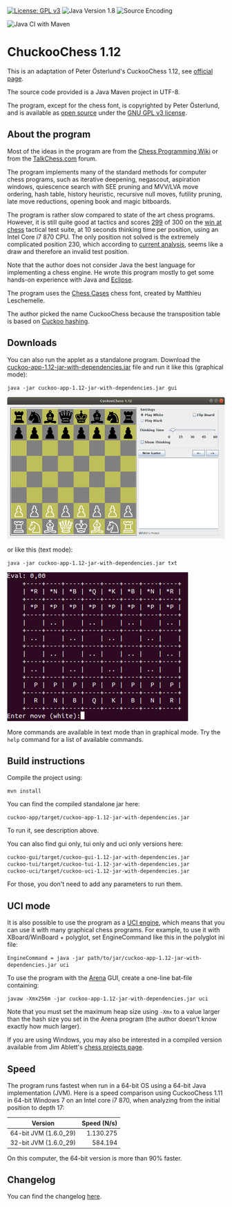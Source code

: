 [![License: GPL v3](https://img.shields.io/badge/License-GPL%20v3-blue.svg)](http://www.gnu.org/licenses/gpl-3.0)
![Java Version 1.8](https://img.shields.io/badge/Java%20Version-1.8-blue.svg)
![Source Encoding](https://img.shields.io/badge/Source%20Encoding-UTF--8-blue)

![Java CI with Maven](https://github.com/sauce-code/cuckoo/workflows/Java%20CI%20with%20Maven/badge.svg)

# ChuckooChess 1.12

This is an adaptation of Peter Österlund's CuckooChess 1.12, see [official page](http://hem.bredband.net/petero2b/javachess/index.html).

The source code provided is a Java Maven project in UTF-8.

The program, except for the chess font, is copyrighted by Peter Österlund, and is available as [open source](http://www.opensource.org/) under the [GNU GPL v3 license](http://www.gnu.org/licenses/gpl.html).

## About the program

Most of the ideas in the program are from the [Chess Programming Wiki](http://chessprogramming.wikispaces.com/) or from the [TalkChess.com](http://talkchess.com/forum/) forum.

The program implements many of the standard methods for computer chess programs, such as iterative deepening, negascout, aspiration windows, quiescence search with SEE pruning and MVV/LVA move ordering, hash table, history heuristic, recursive null moves, futility pruning, late move reductions, opening book and magic bitboards.

The program is rather slow compared to state of the art chess programs. However, it is still quite good at tactics and scores [299](http://hem.bredband.net/petero2b/javachess/wac_10s.txt) of 300 on the [win at chess](http://chessprogramming.wikispaces.com/Test-Positions) tactical test suite, at 10 seconds thinking time per position, using an Intel Core i7 870 CPU. The only position not solved is the extremely complicated position 230, which according to [current analysis](http://rybkaforum.net/cgi-bin/rybkaforum/topic_show.pl?tid=18403), seems like a draw and therefore an invalid test position.

Note that the author does not consider Java the best language for implementing a chess engine. He wrote this program mostly to get some hands-on experience with Java and [Eclipse](http://www.eclipse.org/).

The program uses the [Chess Cases](http://www.chessvariants.org/d.font/) chess font, created by Matthieu Leschemelle.

The author picked the name CuckooChess because the transposition table is based on [Cuckoo hashing](http://en.wikipedia.org/wiki/Cuckoo_hashing).

## Downloads

You can also run the applet as a standalone program. Download the [cuckoo-app-1.12-jar-with-dependencies.jar](https://github.com/sauce-code/cuckoo/releases/download/1.12/cuckoo-app-1.12-jar-with-dependencies.jar) file and run it like this (graphical mode):

    java -jar cuckoo-app-1.12-jar-with-dependencies.jar gui

![GUI Preview](doc/img/gui-preview.png)
    
or like this (text mode):

    java -jar cuckoo-app-1.12-jar-with-dependencies.jar txt

![GUI Preview](doc/img/tui-preview.png)

More commands are available in text mode than in graphical mode. Try the `help` command for a list of available commands.

## Build instructions

Compile the project using:

    mvn install

You can find the compiled standalone jar here:

    cuckoo-app/target/cuckoo-app-1.12-jar-with-dependencies.jar

To run it, see description above.


You can also find gui only, tui only and uci only versions here:

    cuckoo-gui/target/cuckoo-gui-1.12-jar-with-dependencies.jar
    cuckoo-tui/target/cuckoo-tui-1.12-jar-with-dependencies.jar
    cuckoo-uci/target/cuckoo-uci-1.12-jar-with-dependencies.jar

For those, you don't need to add any parameters to run them.

## UCI mode

It is also possible to use the program as a [UCI engine](http://en.wikipedia.org/wiki/Universal_Chess_Interface), which means that you can use it with many graphical chess programs. For example, to use it with XBoard/WinBoard + polyglot, set EngineCommand like this in the polyglot ini file:

    EngineCommand = java -jar path/to/jar/cuckoo-app-1.12-jar-with-dependencies.jar uci

To use the program with the [Arena](http://www.playwitharena.com/) GUI, create a one-line bat-file containing:

    javaw -Xmx256m -jar cuckoo-app-1.12-jar-with-dependencies.jar uci

Note that you must set the maximum heap size using `-Xmx` to a value larger than the hash size you set in the Arena program (the author doesn't know exactly how much larger).

If you are using Windows, you may also be interested in a compiled version available from Jim Ablett's [chess projects page](http://jim-ablett.co.de/).

## Speed

The program runs fastest when run in a 64-bit OS using a 64-bit Java implementation (JVM). Here is a speed comparison using CuckooChess 1.11 in 64-bit Windows 7 on an Intel core i7 870, when analyzing from the initial position to depth 17:

| Version               | Speed (N/s) |
| --------------------- | ----------: |
| 64-bit JVM (1.6.0_29) |   1.130.275 |
| 32-bit JVM (1.6.0_29) |     584.194 |

On this computer, the 64-bit version is more than 90% faster. 

## Changelog

You can find the changelog [here](CHANGELOG.md).
